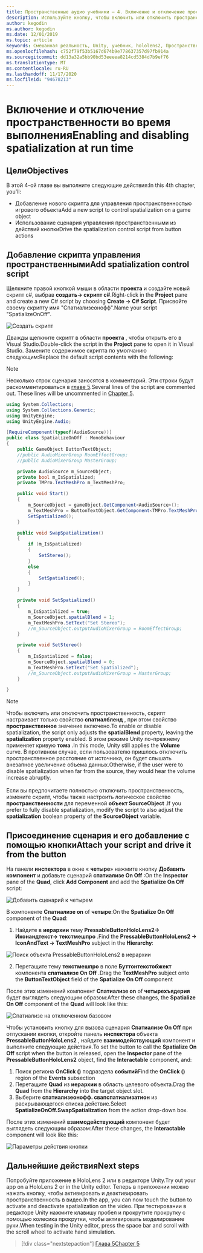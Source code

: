 ```yaml
---
title: Пространственные аудио учебники — 4. Включение и отключение пространственного звука во время выполнения
description: Используйте кнопку, чтобы включить или отключить пространственность звука во время выполнения.
author: kegodin
ms.author: kegodin
ms.date: 12/01/2019
ms.topic: article
keywords: Смешанная реальность, Unity, учебник, hololens2, Пространственный звук, МРТК, набор средств для смешанной реальности, UWP, Windows 10, ХРТФ, функция передачи, связанная с HEAD, переглагол, Microsoft Спатиализер
ms.openlocfilehash: c752f79f53b5167d674b9e778637357d97fb914a
ms.sourcegitcommit: dd13a32a5bb90bd53eeeea8214cd5384d7b9ef76
ms.translationtype: MT
ms.contentlocale: ru-RU
ms.lasthandoff: 11/17/2020
ms.locfileid: "94678213"
---
```

# <a name="enabling-and-disabling-spatialization-at-run-time"></a><span data-ttu-id="9b89c-105">Включение и отключение пространственности во время выполнения</span><span class="sxs-lookup"><span data-stu-id="9b89c-105">Enabling and disabling spatialization at run time</span></span>

## <a name="objectives"></a><span data-ttu-id="9b89c-106">Цели</span><span class="sxs-lookup"><span data-stu-id="9b89c-106">Objectives</span></span>
<span data-ttu-id="9b89c-107">В этой 4-ой главе вы выполните следующие действия:</span><span class="sxs-lookup"><span data-stu-id="9b89c-107">In this 4th chapter, you'll:</span></span>
* <span data-ttu-id="9b89c-108">Добавление нового скрипта для управления пространственностью игрового объекта</span><span class="sxs-lookup"><span data-stu-id="9b89c-108">Add a new script to control spatialization on a game object</span></span>
* <span data-ttu-id="9b89c-109">Использование сценария управления пространственными из действий кнопки</span><span class="sxs-lookup"><span data-stu-id="9b89c-109">Drive the spatialization control script from button actions</span></span>

## <a name="add-spatialization-control-script"></a><span data-ttu-id="9b89c-110">Добавление скрипта управления пространственными</span><span class="sxs-lookup"><span data-stu-id="9b89c-110">Add spatialization control script</span></span>
<span data-ttu-id="9b89c-111">Щелкните правой кнопкой мыши в области **проекта** и создайте новый скрипт c#, выбрав **создать-> скрипт c#**.</span><span class="sxs-lookup"><span data-stu-id="9b89c-111">Right-click in the **Project** pane and create a new C# script by choosing **Create -> C# Script**.</span></span> <span data-ttu-id="9b89c-112">Присвойте своему скрипту имя "Спатиализеонофф".</span><span class="sxs-lookup"><span data-stu-id="9b89c-112">Name your script "SpatializeOnOff".</span></span>

![Создать скрипт](images/spatial-audio/create-script.png)

<span data-ttu-id="9b89c-114">Дважды щелкните скрипт в области **проекта** , чтобы открыть его в Visual Studio.</span><span class="sxs-lookup"><span data-stu-id="9b89c-114">Double-click the script in the **Project** pane to open it in Visual Studio.</span></span> <span data-ttu-id="9b89c-115">Замените содержимое скрипта по умолчанию следующим:</span><span class="sxs-lookup"><span data-stu-id="9b89c-115">Replace the default script contents with the following:</span></span>

> [!NOTE]
> <span data-ttu-id="9b89c-116">Несколько строк сценария заносятся в комментарий. Эти строки будут раскомментироваться в [главе 5](unity-spatial-audio-ch5.md).</span><span class="sxs-lookup"><span data-stu-id="9b89c-116">Several lines of the script are commented out. These lines will be uncommented in [Chapter 5](unity-spatial-audio-ch5.md).</span></span>

```c#
using System.Collections;
using System.Collections.Generic;
using UnityEngine;
using UnityEngine.Audio;

[RequireComponent(typeof(AudioSource))]
public class SpatializeOnOff : MonoBehaviour
{
    public GameObject ButtonTextObject;
    //public AudioMixerGroup RoomEffectGroup;
    //public AudioMixerGroup MasterGroup;

    private AudioSource m_SourceObject;
    private bool m_IsSpatialized;
    private TMPro.TextMeshPro m_TextMeshPro;

    public void Start()
    {
        m_SourceObject = gameObject.GetComponent<AudioSource>();
        m_TextMeshPro = ButtonTextObject.GetComponent<TMPro.TextMeshPro>();
        SetSpatialized();
    }

    public void SwapSpatialization()
    {
        if (m_IsSpatialized)
        {
            SetStereo();
        }
        else
        {
            SetSpatialized();
        }
    }

    private void SetSpatialized()
    {
        m_IsSpatialized = true;
        m_SourceObject.spatialBlend = 1;
        m_TextMeshPro.SetText("Set Stereo");
        //m_SourceObject.outputAudioMixerGroup = RoomEffectGroup;
    }

    private void SetStereo()
    {
        m_IsSpatialized = false;
        m_SourceObject.spatialBlend = 0;
        m_TextMeshPro.SetText("Set Spatialized");
        //m_SourceObject.outputAudioMixerGroup = MasterGroup;
    }

}
```

> [!NOTE]
> <span data-ttu-id="9b89c-117">Чтобы включить или отключить пространственность, скрипт настраивает только свойство **спатиалбленд** , при этом свойство **пространственное** значение включено.</span><span class="sxs-lookup"><span data-stu-id="9b89c-117">To enable or disable spatialization, the script only adjusts the **spatialBlend** property, leaving the **spatialization** property enabled.</span></span> <span data-ttu-id="9b89c-118">В этом режиме Unity по-прежнему применяет кривую **тома** .</span><span class="sxs-lookup"><span data-stu-id="9b89c-118">In this mode, Unity still applies the **Volume** curve.</span></span> <span data-ttu-id="9b89c-119">В противном случае, если пользователю пришлось отключить пространственное расстояние от источника, он будет слышать внезапное увеличение объема данных.</span><span class="sxs-lookup"><span data-stu-id="9b89c-119">Otherwise, if the user were to disable spatialization when far from the source, they would hear the volume increase abruptly.</span></span> <br> <br>
> <span data-ttu-id="9b89c-120">Если вы предпочитаете полностью отключить пространственность, измените скрипт, чтобы также настроить логическое свойство **пространственности** для переменной **объект SourceObject** .</span><span class="sxs-lookup"><span data-stu-id="9b89c-120">If you prefer to fully disable spatialization, modify the script to also adjust the **spatialization** boolean property of the **SourceObject** variable.</span></span>

## <a name="attach-your-script-and-drive-it-from-the-button"></a><span data-ttu-id="9b89c-121">Присоединение сценария и его добавление с помощью кнопки</span><span class="sxs-lookup"><span data-stu-id="9b89c-121">Attach your script and drive it from the button</span></span>
<span data-ttu-id="9b89c-122">На панели **инспектора** в окне « **четыре**» нажмите кнопку **Добавить компонент** и добавьте сценарий **спатиализе On Off** :</span><span class="sxs-lookup"><span data-stu-id="9b89c-122">On the **Inspector** pane of the **Quad**, click **Add Component** and add the **Spatialize On Off** script:</span></span>

![Добавить сценарий к четырем](images/spatial-audio/add-script-to-quad.png)

<span data-ttu-id="9b89c-124">В компоненте **Спатиализе on** of **четыре**:</span><span class="sxs-lookup"><span data-stu-id="9b89c-124">On the **Spatialize On Off** component of the **Quad**:</span></span>
1. <span data-ttu-id="9b89c-125">Найдите в **иерархии** тему **PressableButtonHoloLens2-> Иконандтекст-> текстмешпро** .</span><span class="sxs-lookup"><span data-stu-id="9b89c-125">Find the **PressableButtonHoloLens2 -> IconAndText -> TextMeshPro** subject in the **Hierarchy**:</span></span>

![Поиск объекта PressableButtonHoloLens2 в иерархии](images/spatial-audio/pressable-button-object.png)

2. <span data-ttu-id="9b89c-127">Перетащите тему **текстмешпро** в поле **Буттонтекстобжект** компонента **спатиализе On Off** .</span><span class="sxs-lookup"><span data-stu-id="9b89c-127">Drag the **TextMeshPro** subject onto the **ButtonTextObject** field of the **Spatialize On Off** component</span></span>

<span data-ttu-id="9b89c-128">После этих изменений компонент **Спатиализе on** of **четырехъядерия** будет выглядеть следующим образом:</span><span class="sxs-lookup"><span data-stu-id="9b89c-128">After these changes, the **Spatialize On Off** component of the **Quad** will look like this:</span></span>

![Спатиализе на отключенном базовом](images/spatial-audio/spatialize-on-off-basic.png)

<span data-ttu-id="9b89c-130">Чтобы установить кнопку для вызова сценария **Спатиализе On Off** при отпускании кнопки, откройте панель **инспектора** объекта **PressableButtonHoloLens2** , найдите **взаимодействующий** компонент и выполните следующие действия.</span><span class="sxs-lookup"><span data-stu-id="9b89c-130">To set the button to call the **Spatialize On Off** script when the button is released, open the **Inspector** pane of the **PressableButtonHoloLens2** object, find the **Interactable** component, and:</span></span>
1. <span data-ttu-id="9b89c-131">Поиск региона **OnClick ()** подраздела **событий**</span><span class="sxs-lookup"><span data-stu-id="9b89c-131">Find the **OnClick ()** region of the **Events** subsection</span></span>
2. <span data-ttu-id="9b89c-132">Перетащите **Quad** из **иерархии** в область целевого объекта.</span><span class="sxs-lookup"><span data-stu-id="9b89c-132">Drag the **Quad** from the **Hierarchy** into the target object slot.</span></span>
3. <span data-ttu-id="9b89c-133">Выберите **спатиализеонофф. свапспатиализатион** из раскрывающегося списка действие.</span><span class="sxs-lookup"><span data-stu-id="9b89c-133">Select **SpatializeOnOff.SwapSpatialization** from the action drop-down box.</span></span>

<span data-ttu-id="9b89c-134">После этих изменений **взаимодействующий** компонент будет выглядеть следующим образом:</span><span class="sxs-lookup"><span data-stu-id="9b89c-134">After these changes, the **Interactable** component will look like this:</span></span>

![Параметры действия кнопки](images/spatial-audio/button-action-settings.png)

## <a name="next-steps"></a><span data-ttu-id="9b89c-136">Дальнейшие действия</span><span class="sxs-lookup"><span data-stu-id="9b89c-136">Next steps</span></span>
<span data-ttu-id="9b89c-137">Попробуйте приложение в HoloLens 2 или в редакторе Unity.</span><span class="sxs-lookup"><span data-stu-id="9b89c-137">Try out your app on a HoloLens 2 or in the Unity editor.</span></span> <span data-ttu-id="9b89c-138">Теперь в приложении можно нажать кнопку, чтобы активировать и деактивировать пространственность в видео.</span><span class="sxs-lookup"><span data-stu-id="9b89c-138">In the app, you can now touch the button to activate and deactivate spatialization on the video.</span></span> <span data-ttu-id="9b89c-139">При тестировании в редакторе Unity нажмите клавишу пробел и прокрутите прокрутку с помощью колесика прокрутки, чтобы активировать моделирование руки.</span><span class="sxs-lookup"><span data-stu-id="9b89c-139">When testing in the Unity editor, press the space bar and scroll with the scroll wheel to activate hand simulation.</span></span> 

> [!div class="nextstepaction"]
> [<span data-ttu-id="9b89c-140">Глава 5</span><span class="sxs-lookup"><span data-stu-id="9b89c-140">Chapter 5</span></span>](unity-spatial-audio-ch5.md) 

